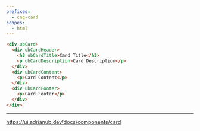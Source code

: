 ```yaml
---
prefixes:
  - cng-card
scopes:
  - html
---
```


```html
<div ubCard>
  <div ubCardHeader>
    <h3 ubCardTitle>Card Title</h3>
    <p ubCardDescription>Card Description</p>
  </div>
  <div ubCardContent>
    <p>Card Content</p>
  </div>
  <div ubCardFooter>
    <p>Card Footer</p>
  </div>
</div>
```

---

https://ui.adrianub.dev/docs/components/card

